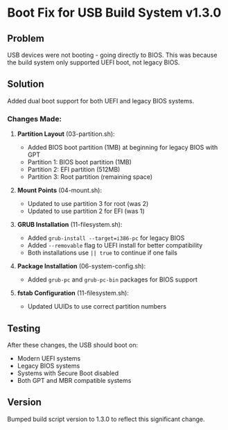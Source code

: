 # Boot Fix for USB Build System v1.3.0

## Problem
USB devices were not booting - going directly to BIOS. This was because the build system only supported UEFI boot, not legacy BIOS.

## Solution
Added dual boot support for both UEFI and legacy BIOS systems.

### Changes Made:

1. **Partition Layout** (03-partition.sh):
   - Added BIOS boot partition (1MB) at beginning for legacy BIOS with GPT
   - Partition 1: BIOS boot partition (1MB)
   - Partition 2: EFI partition (512MB) 
   - Partition 3: Root partition (remaining space)

2. **Mount Points** (04-mount.sh):
   - Updated to use partition 3 for root (was 2)
   - Updated to use partition 2 for EFI (was 1)

3. **GRUB Installation** (11-filesystem.sh):
   - Added `grub-install --target=i386-pc` for legacy BIOS
   - Added `--removable` flag to UEFI install for better compatibility
   - Both installations use `|| true` to continue if one fails

4. **Package Installation** (06-system-config.sh):
   - Added `grub-pc` and `grub-pc-bin` packages for BIOS support

5. **fstab Configuration** (11-filesystem.sh):
   - Updated UUIDs to use correct partition numbers

## Testing
After these changes, the USB should boot on:
- Modern UEFI systems
- Legacy BIOS systems  
- Systems with Secure Boot disabled
- Both GPT and MBR compatible systems

## Version
Bumped build script version to 1.3.0 to reflect this significant change.